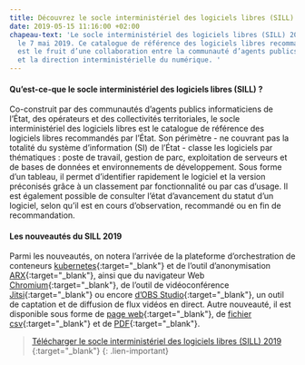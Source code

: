 ```yaml
---
title: Découvrez le socle interministériel des logiciels libres (SILL) 2019
date: 2019-05-15 11:16:00 +02:00
chapeau-text: 'Le socle interministériel des logiciels libres (SILL) 2019 a été publié
  le 7 mai 2019. Ce catalogue de référence des logiciels libres recommandés par l’État
  est le fruit d’une collaboration entre la communauté d’agents publics informaticiens
  et la direction interministérielle du numérique. '
---
```


#### Qu’est-ce-que le socle interministériel des logiciels libres (SILL) ? 

Co-construit par des communautés d’agents publics informaticiens de l’État, des opérateurs et des collectivités territoriales, le socle interministériel des logiciels libres est le catalogue de référence des logiciels libres recommandés par l’État. Son périmètre  - ne couvrant pas la totalité du système d’information (SI) de l’État - classe les logiciels par thématiques : poste de travail, gestion de parc, exploitation de serveurs et de bases de données et environnements de développement. Sous forme d’un tableau, il permet d’identifier rapidement le logiciel et la version préconisés grâce à un classement par fonctionnalité ou par cas d’usage. Il est également possible de consulter l’état d’avancement du statut d’un logiciel, selon qu’il est en cours d’observation, recommandé ou en fin de recommandation.

#### Les nouveautés du SILL 2019

Parmi les nouveautés, on notera l’arrivée de la plateforme d’orchestration de conteneurs [kubernetes](https://kubernetes.io/){:target="_blank"} et de l’outil d’anonymisation [ARX](https://arx.deidentifier.org/){:target="_blank"}, ainsi que du navigateur Web [Chromium](https://fr.wikipedia.org/wiki/Chromium){:target="_blank"}, de l’outil de vidéoconférence [Jitsi](https://jitsi.org/){:target="_blank"} ou encore [d’OBS Studio](https://obsproject.com/fr){:target="_blank"}, un outil de captation et de diffusion de flux vidéos en direct. Autre nouveauté, il est disponible sous forme de [page web](https://disic.github.io/sill/2019/){:target="_blank"}, de [fichier csv](https://disic.github.io/sill/2019/sill-2019.csv){:target="_blank"} et de [PDF](https://disic.github.io/sill/2019/sill-2019.pdf){:target="_blank"}.

> [Télécharger le socle interministériel des logiciels libres (SILL) 2019 ](https://www.mim-libre.fr/wp-content/uploads/2019/05/sill-2019-pub.pdf){:target="_blank"} 
{: .lien-important}

